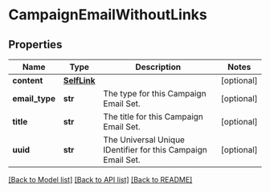 # CampaignEmailWithoutLinks

## Properties
Name | Type | Description | Notes
------------ | ------------- | ------------- | -------------
**content** | [**SelfLink**](SelfLink.md) |  | [optional] 
**email_type** | **str** | The type for this Campaign Email Set. | [optional] 
**title** | **str** | The title for this Campaign Email Set. | [optional] 
**uuid** | **str** | The Universal Unique IDentifier for this Campaign Email Set. | [optional] 

[[Back to Model list]](../README.md#documentation-for-models) [[Back to API list]](../README.md#documentation-for-api-endpoints) [[Back to README]](../README.md)

